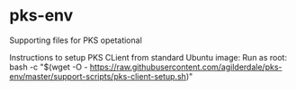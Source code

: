 # pks-env
Supporting files for PKS opetational

Instructions to setup PKS CLient from standard Ubuntu image:
Run as root:
bash -c "$(wget -O - https://raw.githubusercontent.com/agilderdale/pks-env/master/support-scripts/pks-client-setup.sh)"
